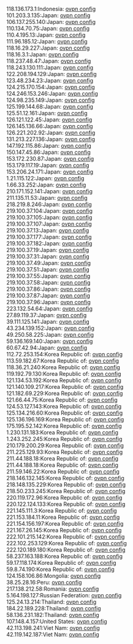 118.136.173.1:Indonesia: [ovpn config](vpn/118_136_173_1.ovpn)  
101.203.3.135:Japan: [ovpn config](vpn/101_203_3_135.ovpn)  
106.137.255.140:Japan: [ovpn config](vpn/106_137_255_140.ovpn)  
110.134.70.75:Japan: [ovpn config](vpn/110_134_70_75.ovpn)  
110.4.195.13:Japan: [ovpn config](vpn/110_4_195_13.ovpn)  
111.96.185.12:Japan: [ovpn config](vpn/111_96_185_12.ovpn)  
118.16.29.227:Japan: [ovpn config](vpn/118_16_29_227.ovpn)  
118.16.3.1:Japan: [ovpn config](vpn/118_16_3_1.ovpn)  
118.237.48.47:Japan: [ovpn config](vpn/118_237_48_47.ovpn)  
118.243.130.111:Japan: [ovpn config](vpn/118_243_130_111.ovpn)  
122.208.194.129:Japan: [ovpn config](vpn/122_208_194_129.ovpn)  
123.48.234.23:Japan: [ovpn config](vpn/123_48_234_23.ovpn)  
124.215.170.154:Japan: [ovpn config](vpn/124_215_170_154.ovpn)  
124.246.153.246:Japan: [ovpn config](vpn/124_246_153_246.ovpn)  
124.98.235.149:Japan: [ovpn config](vpn/124_98_235_149.ovpn)  
125.199.144.68:Japan: [ovpn config](vpn/125_199_144_68.ovpn)  
125.51.12.161:Japan: [ovpn config](vpn/125_51_12_161.ovpn)  
126.121.122.45:Japan: [ovpn config](vpn/126_121_122_45.ovpn)  
126.145.136.66:Japan: [ovpn config](vpn/126_145_136_66.ovpn)  
126.221.202.92:Japan: [ovpn config](vpn/126_221_202_92.ovpn)  
131.213.227.136:Japan: [ovpn config](vpn/131_213_227_136.ovpn)  
147.192.115.86:Japan: [ovpn config](vpn/147_192_115_86.ovpn)  
150.147.45.86:Japan: [ovpn config](vpn/150_147_45_86.ovpn)  
153.172.230.87:Japan: [ovpn config](vpn/153_172_230_87.ovpn)  
153.179.117.19:Japan: [ovpn config](vpn/153_179_117_19.ovpn)  
153.206.24.171:Japan: [ovpn config](vpn/153_206_24_171.ovpn)  
1.21.115.122:Japan: [ovpn config](vpn/1_21_115_122.ovpn)  
1.66.33.252:Japan: [ovpn config](vpn/1_66_33_252.ovpn)  
210.171.152.141:Japan: [ovpn config](vpn/210_171_152_141.ovpn)  
211.135.11.53:Japan: [ovpn config](vpn/211_135_11_53.ovpn)  
218.219.8.246:Japan: [ovpn config](vpn/218_219_8_246.ovpn)  
219.100.37.104:Japan: [ovpn config](vpn/219_100_37_104.ovpn)  
219.100.37.105:Japan: [ovpn config](vpn/219_100_37_105.ovpn)  
219.100.37.107:Japan: [ovpn config](vpn/219_100_37_107.ovpn)  
219.100.37.13:Japan: [ovpn config](vpn/219_100_37_13.ovpn)  
219.100.37.177:Japan: [ovpn config](vpn/219_100_37_177.ovpn)  
219.100.37.182:Japan: [ovpn config](vpn/219_100_37_182.ovpn)  
219.100.37.19:Japan: [ovpn config](vpn/219_100_37_19.ovpn)  
219.100.37.31:Japan: [ovpn config](vpn/219_100_37_31.ovpn)  
219.100.37.49:Japan: [ovpn config](vpn/219_100_37_49.ovpn)  
219.100.37.51:Japan: [ovpn config](vpn/219_100_37_51.ovpn)  
219.100.37.55:Japan: [ovpn config](vpn/219_100_37_55.ovpn)  
219.100.37.58:Japan: [ovpn config](vpn/219_100_37_58.ovpn)  
219.100.37.86:Japan: [ovpn config](vpn/219_100_37_86.ovpn)  
219.100.37.87:Japan: [ovpn config](vpn/219_100_37_87.ovpn)  
219.100.37.96:Japan: [ovpn config](vpn/219_100_37_96.ovpn)  
223.132.54.64:Japan: [ovpn config](vpn/223_132_54_64.ovpn)  
27.89.119.37:Japan: [ovpn config](vpn/27_89_119_37.ovpn)  
39.111.125.141:Japan: [ovpn config](vpn/39_111_125_141.ovpn)  
43.234.139.152:Japan: [ovpn config](vpn/43_234_139_152.ovpn)  
49.250.58.225:Japan: [ovpn config](vpn/49_250_58_225.ovpn)  
59.136.169.140:Japan: [ovpn config](vpn/59_136_169_140.ovpn)  
60.67.42.94:Japan: [ovpn config](vpn/60_67_42_94.ovpn)  
112.72.253.154:Korea Republic of: [ovpn config](vpn/112_72_253_154.ovpn)  
113.59.182.67:Korea Republic of: [ovpn config](vpn/113_59_182_67.ovpn)  
118.36.21.240:Korea Republic of: [ovpn config](vpn/118_36_21_240.ovpn)  
119.192.79.130:Korea Republic of: [ovpn config](vpn/119_192_79_130.ovpn)  
121.134.53.192:Korea Republic of: [ovpn config](vpn/121_134_53_192.ovpn)  
121.140.109.217:Korea Republic of: [ovpn config](vpn/121_140_109_217.ovpn)  
121.182.69.229:Korea Republic of: [ovpn config](vpn/121_182_69_229.ovpn)  
121.66.44.75:Korea Republic of: [ovpn config](vpn/121_66_44_75.ovpn)  
124.53.127.143:Korea Republic of: [ovpn config](vpn/124_53_127_143.ovpn)  
125.134.216.60:Korea Republic of: [ovpn config](vpn/125_134_216_60.ovpn)  
125.136.196.169:Korea Republic of: [ovpn config](vpn/125_136_196_169.ovpn)  
175.195.52.142:Korea Republic of: [ovpn config](vpn/175_195_52_142.ovpn)  
1.230.131.183:Korea Republic of: [ovpn config](vpn/1_230_131_183.ovpn)  
1.243.252.245:Korea Republic of: [ovpn config](vpn/1_243_252_245.ovpn)  
210.179.200.29:Korea Republic of: [ovpn config](vpn/210_179_200_29.ovpn)  
211.225.129.93:Korea Republic of: [ovpn config](vpn/211_225_129_93.ovpn)  
211.44.188.18:Korea Republic of: [ovpn config](vpn/211_44_188_18.ovpn)  
211.44.188.18:Korea Republic of: [ovpn config](vpn/211_44_188_18.ovpn)  
211.59.146.22:Korea Republic of: [ovpn config](vpn/211_59_146_22.ovpn)  
218.146.132.145:Korea Republic of: [ovpn config](vpn/218_146_132_145.ovpn)  
218.148.135.229:Korea Republic of: [ovpn config](vpn/218_148_135_229.ovpn)  
218.50.233.245:Korea Republic of: [ovpn config](vpn/218_50_233_245.ovpn)  
220.119.172.96:Korea Republic of: [ovpn config](vpn/220_119_172_96.ovpn)  
220.122.124.133:Korea Republic of: [ovpn config](vpn/220_122_124_133.ovpn)  
221.145.111.3:Korea Republic of: [ovpn config](vpn/221_145_111_3.ovpn)  
221.153.184.11:Korea Republic of: [ovpn config](vpn/221_153_184_11.ovpn)  
221.154.156.197:Korea Republic of: [ovpn config](vpn/221_154_156_197.ovpn)  
221.167.26.145:Korea Republic of: [ovpn config](vpn/221_167_26_145.ovpn)  
222.101.215.142:Korea Republic of: [ovpn config](vpn/222_101_215_142.ovpn)  
222.102.253.129:Korea Republic of: [ovpn config](vpn/222_102_253_129.ovpn)  
222.120.189.180:Korea Republic of: [ovpn config](vpn/222_120_189_180.ovpn)  
58.237.163.188:Korea Republic of: [ovpn config](vpn/58_237_163_188.ovpn)  
59.17.118.174:Korea Republic of: [ovpn config](vpn/59_17_118_174.ovpn)  
59.8.74.190:Korea Republic of: [ovpn config](vpn/59_8_74_190.ovpn)  
124.158.106.86:Mongolia: [ovpn config](vpn/124_158_106_86.ovpn)  
38.25.28.16:Peru: [ovpn config](vpn/38_25_28_16.ovpn)  
217.138.212.58:Romania: [ovpn config](vpn/217_138_212_58.ovpn)  
5.164.198.127:Russian Federation: [ovpn config](vpn/5_164_198_127.ovpn)  
125.24.13.214:Thailand: [ovpn config](vpn/125_24_13_214.ovpn)  
184.22.189.228:Thailand: [ovpn config](vpn/184_22_189_228.ovpn)  
58.136.231.182:Thailand: [ovpn config](vpn/58_136_231_182.ovpn)  
107.148.4.157:United States: [ovpn config](vpn/107_148_4_157.ovpn)  
42.113.198.241:Viet Nam: [ovpn config](vpn/42_113_198_241.ovpn)  
42.119.142.187:Viet Nam: [ovpn config](vpn/42_119_142_187.ovpn)  
